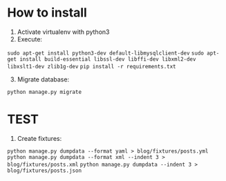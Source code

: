 How to install
===============

1. Activate virtualenv with python3
2. Execute:

	
`sudo apt-get install python3-dev default-libmysqlclient-dev`
`sudo apt-get install build-essential libssl-dev libffi-dev libxml2-dev libxslt1-dev zlib1g-dev`
`pip install -r requirements.txt`

3. Migrate database:


`python manage.py migrate`

TEST
====

1. Create fixtures:

`python manage.py dumpdata --format yaml > blog/fixtures/posts.yml`
`python manage.py dumpdata --format xml --indent 3 > blog/fixtures/posts.xml`
`python manage.py dumpdata --indent 3 > blog/fixtures/posts.json`

